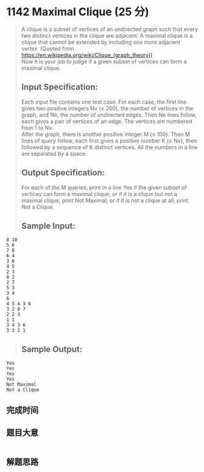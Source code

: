 # 1142 Maximal Clique (25 分)  
> A clique is a subset of vertices of an undirected graph such that every two distinct vertices in the clique are adjacent. A maximal clique is a clique that cannot be extended by including one more adjacent vertex. (Quoted from https://en.wikipedia.org/wiki/Clique_(graph_theory))  
> Now it is your job to judge if a given subset of vertices can form a maximal clique.  
> ## Input Specification:  
> Each input file contains one test case. For each case, the first line gives two positive integers Nv (≤ 200), the number of vertices in the graph, and Ne, the number of undirected edges. Then Ne lines follow, each gives a pair of vertices of an edge. The vertices are numbered from 1 to Nv.  
> After the graph, there is another positive integer M (≤ 100). Then M lines of query follow, each first gives a positive number K (≤ Nv), then followed by a sequence of K distinct vertices. All the numbers in a line are separated by a space.  
> ## Output Specification:  
> For each of the M queries, print in a line Yes if the given subset of vertices can form a maximal clique; or if it is a clique but not a maximal clique, print Not Maximal; or if it is not a clique at all, print Not a Clique.  
> ## Sample Input:
```
8 10
5 6
7 8
6 4
3 6
4 5
2 3
8 2
2 7
5 3
3 4
6
4 5 4 3 6
3 2 8 7
2 2 3
1 1
3 4 3 6
3 3 2 1
```
> ## Sample Output:
```
Yes
Yes
Yes
Yes
Not Maximal
Not a Clique
```
## 完成时间

## 题目大意
```
```
## 解题思路
```
```